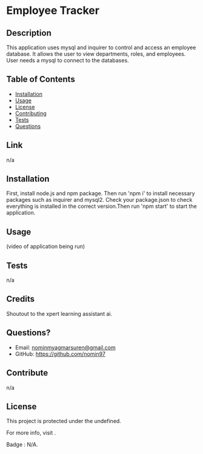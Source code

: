 # Employee Tracker
  
  ## Description 
  This application uses mysql and inquirer to control and access an employee database. It allows the user to view departments, roles, and employees. User needs a mysql to connect to the databases.
  
  ## Table of Contents
  - [Installation](#installation)
  - [Usage](#usage)
  - [License](#license)
  - [Contributing](#contributing)
  - [Tests](#tests)
  - [Questions](#questions)
  
  ## Link
  n/a
  
  ## Installation 
  First, install node.js and npm package. Then run 'npm i' to install necessary packages such as inquirer and mysql2. Check your package.json to check everything is installed in the correct version.Then run 'npm start' to start the application. 
  
  ## Usage
  (video of application being run)
  
  ## Tests
  n/a
  
  ## Credits
  Shoutout to the xpert learning assistant ai.
  
  ## Questions?
  * Email: <nominmyagmarsuren@gmail.com>
  * GitHub: <https://github.com/nomin97>
  
  ## Contribute
  n/a
  
  ## License
  This project is protected under the undefined.
  
  For more info, visit .
  
  Badge : N/A.